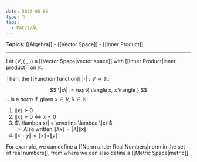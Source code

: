 ```yaml
---
date: 2022-05-06
type: 🧠
tags:
  - MAC/2/ÁL
---
```


**Topics:** [[Algebra]] - [[Vector Space]] - [[Inner Product]]

---

Let $(V, \langle\ ,\ \rangle)$ a [[Vector Space|vector space]] with [[Inner Product|inner product]] on $\mathbb{K}$.

Then, the [[Function|function]] $| \cdot | : V \to \mathbb{K}$:

$$
\|x\| := \sqrt{ \langle x, x \rangle }
$$
…is a _norm_ if, given $x \in V, \lambda \in \mathbb{K}$:

1. $\|x\| \geq 0$
2. $\|x\| = 0 \iff x = 0$
3. $\|\lambda x\| = \overline \lambda \|x\|$
	- Also written $\| \lambda x \| = | \lambda | \| x \|$
4. $\|x + y\| \leq \|x\| + \|y\|$

For example, we can define a [[Norm under Real Numbers|norm in the set of real numbers]], from where we can also define a [[Metric Space|metric]].
